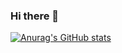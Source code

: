### Hi there 👋

[![Anurag's GitHub stats](https://github-readme-stats.vercel.app/api?username=henrilindeza27)](https://github.com/anuraghazra/github-readme-stats)
